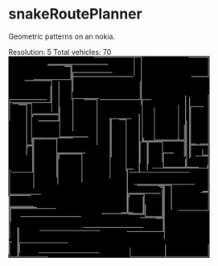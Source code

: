 # snakeRoutePlanner
Geometric patterns on an nokia.


Resolution: 5
Total vehicles: 70
<img src="snakePathFinder/output/res5veh70/1res5veh70.png" width="400"></img>
<img src="" width="400"></img>
<img src="" width="400"></img>



<img src="" width="400"></img>
<img src="" width="400"></img>
<img src="" width="400"></img>



<img src="" width="400"></img>
<img src="" width="400"></img>
<img src="" width="400"></img>
